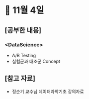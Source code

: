 # 📝 11월 4일
## \[공부한 내용\]
### \<DataScience\>
- A/B Testing
- 실험군과 대조군 Concept

## \[참고 자료\]
- 정순기 교수님 데이터과학기초 강의자료


<br></br>
